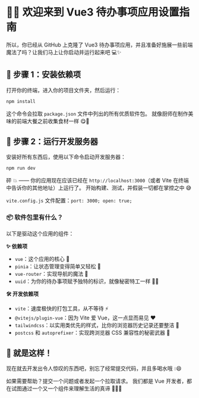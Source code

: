 # 🧙‍♂️ 欢迎来到 Vue3 待办事项应用设置指南
所以，你已经从 GitHub 上克隆了 Vue3 待办事项应用，并且准备好施展一些前端魔法了吗？让我们马上让你启动并运行起来吧 💻✨

## 🧰 步骤 1：安装依赖项
打开你的终端，进入你的项目文件夹，然后运行：

```bash
npm install
```
这个命令会拉取 `package.json` 文件中列出的所有优质软件包。
就像厨师在制作美味的前端大餐之前收集食材一样 😋🍲

## 🚀 步骤 2：运行开发服务器
安装好所有东西后，使用以下命令启动开发服务器：

```bash
npm run dev
```
砰 💥 —— 你的应用现在应该已经在 `http://localhost:3000`（或者 Vite 在终端中告诉你的其他地址）上运行了。
开始构建、测试，并假装一切都在掌控之中 😅

`vite.config.js` 文件配置：`port: 3000; open: true;`
<!--
## 🏗️ 步骤 3：为生产环境构建
想给未来的自己或团队留下深刻印象吗？
使用以下命令创建一个经过优化的生产环境构建版本：

```bash
npm run build
```
Vite 会处理所有繁重的工作，并为你生成一个很棒的 `/dist` 文件夹，以便你进行部署 🌐📦

## 👀 步骤 4：预览构建版本
想在部署之前看看你的生产环境构建版本是什么样的吗？

```bash
npm run preview
```
它会启动一个模拟生产环境的本地服务器。保证之后不会有意外情况哦 🤞
-->
### 📦 软件包里有什么？
以下是驱动这个应用的组件：

**✨ 依赖项**
  - `vue`：这个应用的核心 🌟
  - `pinia`：让状态管理变得简单又轻松 🧠
  - `vue-router`：实现导航的魔法 🧭
  - `uuid`：为你的待办事项赋予独特的标识，就像秘密特工一样 🕵️‍♀️

**🛠️ 开发依赖项**
  - `vite`：速度极快的打包工具，从不等待 ⚡
  - `@vitejs/plugin-vue`：因为 Vite 爱 Vue，这一点显而易见 ❤️
  - `tailwindcss`：以实用类优先的样式，比你的浏览器历史记录还要整洁 💅
  - `postcss` 和 `autoprefixer`：实现跨浏览器 CSS 兼容性的秘密武器 🧪

## 🎉 就是这样！
现在就去开发出令人惊叹的东西吧，别忘了经常提交代码，并且多喝水哦 💧😄

如果需要帮助？提交一个问题或者发起一个拉取请求。
我们都是 Vue 开发者，都在试图通过一个又一个组件来理解生活的真谛 🧩🧘‍♂️ 